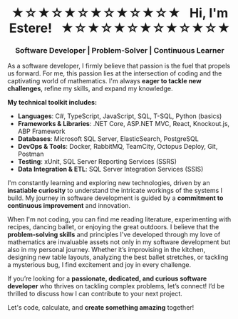 <span align="center">
<h1>★☆★☆★☆★☆★☆★☆★ &nbsp; Hi, I'm Estere! &nbsp;  ★☆★☆★☆★☆★☆★☆★</h1>
<h3 style="text-align: center;">Software Developer | Problem-Solver | Continuous Learner</h3>
</span>

As a software developer, I firmly believe that passion is the fuel that propels us forward. For me, this passion lies at the intersection of coding and the captivating world of mathematics. I'm always **eager to tackle new challenges**, refine my skills, and expand my knowledge.

**My technical toolkit includes:**
- **Languages**: C#, TypeScript, JavaScript, SQL, T-SQL, Python (basics)
- **Frameworks & Libraries**: .NET Core, ASP.NET MVC, React, Knockout.js, ABP Framework
- **Databases**: Microsoft SQL Server, ElasticSearch, PostgreSQL
- **DevOps & Tools**: Docker, RabbitMQ, TeamCity, Octopus Deploy, Git, Postman
- **Testing**: xUnit, SQL Server Reporting Services (SSRS)
- **Data Integration & ETL**: SQL Server Integration Services (SSIS)

I'm constantly learning and exploring new technologies, driven by an **insatiable curiosity** to understand the intricate workings of the systems I build. My journey in software development is guided by a **commitment to continuous improvement** and innovation.

When I'm not coding, you can find me reading literature, experimenting with recipes, dancing ballet, or enjoying the great outdoors. I believe that the **problem-solving skills** and principles I've developed through my love of mathematics are invaluable assets not only in my software development but also in my personal journey. Whether it’s improvising in the kitchen, designing new table layouts, analyzing the best ballet stretches, or tackling a mysterious bug, I find excitement and joy in every challenge.

If you’re looking for a **passionate, dedicated, and curious software developer** who thrives on tackling complex problems, let’s connect! I’d be thrilled to discuss how I can contribute to your next project.

Let's code, calculate, and **create something amazing** together!
